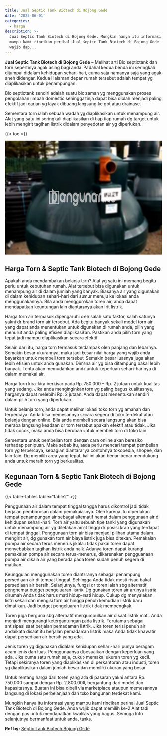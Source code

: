 ```yaml
---
title: Jual Septic Tank Biotech di Bojong Gede
date: '2025-06-01'
categories:
  - harga
description: >-
  Jual Septic Tank Biotech di Bojong Gede. Mungkin hanya itu informasi yang
  mampu kami rincikan perihal Jual Septic Tank Biotech di Bojong Gede. Anda
  wajib dap...
---
```


**Jual Septic Tank Biotech di Bojong Gede** – Melihat arti Bio septictank dan torn sepertinya agak asing bagi anda. Padahal kedua benda ini seringkali dijumpai didalam kehidupan sehari-hari, cuma saja namanya saja yang agak aneh didengar. Kedua Halaman depan rumah tersebut adalah tempat yg diaplikasikan untuk penampungan.

Bio septictank sendiri adalah suatu bio zaman yg menggunakan proses pengolahan limbah domestic sehingga tinja dapat bisa diolah menjadi paling efektif jadi carian yg layak dibuang langsung ke got atau drainase.

Sementara torn ialah sebuah wadah yg diaplikasikan untuk menampung air. Alat yang satu ini seringkali diaplikasikan di tiap tiap rumah dg target untuk lebih mengirit tagihan listrik didalam penyedotan air yg diperlukan.

{{< toc >}}

![Jual Septic Tank Biotech di Bojong Gede](/images/jual-bio-septictank-47.png)

## Harga Torn & Septic Tank Biotech di Bojong Gede

Apakah anda mendambakan belanja torn? Alat yg satu ini memang begitu perlu untuk kebutuhan rumah. Alat tersebut bisa digunakan untuk menampung air di dalam jumlah yang banyak. Biasanya air yang digunakan di dalam kehidupan sehari-hari dari sumur menuju ke lokasi anda menggunakannya. Bila anda menggunakan toren air, anda dapat mendapatkan keuntungan lain diantaranya akan irit listrik.

Harga torn air termasuk dipengaruhi oleh salah satu faktor, salah satunya yakni dr brand torn air tersebut. Ada begitu banyak sekali model torn air yang dapat anda menentukan untuk digunakan di rumah anda, pilih yang menurut anda paling efisien diaplikasikan. Pastikan anda pilih torn yang tepat jadi mampu diaplikasikan secara efektif.

Selain dari itu, harga torn termasuk terdampak oleh panjang dan lebarnya. Semakin besar ukurannya, maka jadi besar nilai harga yang wajib anda bayarkan untuk membeli torn tersebut. Semakin besar luasnya juga akan lebih efisien untuk anda gunakan. Dimana air yg bisa ditampung bakal lebih banyak. Tentu akan memudahkan anda untuk keperluan sehari-harinya di dalam memakai air.

Harga torn kira-kira berkisar pada Rp. 750.000 – Rp. 2 jutaan untuk kualitas yang sedang. Jika anda menginginkan torn yg paling bagus kualitasnya, harganya dapat melebihi Rp. 2 jutaan. Anda dapat menentukan sendiri dalam pilih torn yang diperlukan.

Untuk belanja torn, anda dapat melihat lokasi toko torn yg amanah dan terpercaya. Anda bisa memesannya secara segera di toko terdekat atau belanja dengan online. Bila anda membeli secara langsung akan bisa meraba langsung keadaan dr torn tersebut apakah efektif atau tidak. Jika tidak cocok, maka anda bisa berubah untuk membeli torn di toko lain.

Sementara untuk pembelian torn dengan cara online akan beresiko terhadap penipuan. Maka sebab itu, anda perlu mencari tempat pembelian torn yg terpercaya, sebagian diantaranya contohnya tokopedia, shopee, dan lain-lain. Dg memilih area yang tepat, hal ini akan benar-benar mendukung anda untuk meraih torn yg berkualitas.

## Kegunaan Torn & Septic Tank Biotech di Bojong Gede

{{< table-tables table="table2" >}}

Penggunaan air dalam tempat tinggal tangga harus dikontrol jadi tidak berjalan pemborosan dalam pemakaiannya. Oleh karena itu diperlukan tempat penampungan air sebagai alternatif hemat dalam penggunaan air di kehidupan sehari-hari. Torn air yaitu sebuah tipe tanki yang digunakan untuk menampung air yg diletakan amat tinggi dr posisi kran yang terdapat di tempat tinggal. Penggunaan torn air bisa menjadi pilihan utama dalam mengirit air, dg gunakan torn air biaya listrik juga bisa ditekan. Pemakaian pompa air secara terus menerus jikalau tidak pakai toren dapat menyebabkan tagihan listrik anda naik. Adanya toren dapat kurangi pemakaian pompa air secara terus-menerus, dikarenakan pengguanaan pompa air dikala air yang berada pada toren sudah penuh segera di matikan.

Keunggulan menggunakan toren diantaranya sebagai penampung persediaan air di tempat tinggal. Sehingga Anda tidak mesti risau bakal persediaan air bersih. Selanjutnya, fungsi dr toren ialah sbg alternatif penghemat budget pengeluaran listrik. Dg gunakan toren air artinya listrik dirumah Anda tidak harus mati hidup-mati hidup. Cukup dg menyalakan listri sekali dan mengisi torn air hingga penuh kemudian listrik baru dimatikan. Jadi budget pengeluaran listrik tidak membengkak.

Toren juga berguna sbg alternatif mengumpulkan air disaat listrik mati. Anda menjadi mengurangi ketergantungan pada listrik. Terutama sebagai antisipasi saat berjalan pemadaman listrik. Jika toren terisi penuh air andaikata disaat itu berjalan pemadaman listrik maka Anda tidak khawatir dapat persediaan air bersih yang ada.

Jenis toren yg digunakan didalam kehidupan sehari-hari punya beragam acam jenis dan luas. Penggunaanya disesuaikan dengan keperluan yang ada. Jika cuma satu rumah saja, cukup memakai ukuran toren yg kecil. Tetapi sekiranya toren yang diaplikasikan di perkantoran atau industi, toren yg diaplikasikan dalam jumlah besar dan memiliki ukuran yang besar.

Untuk rentang harga dari toren yang ada di pasaran yakni antara Rp. 750.000 sampai dengan Rp. 2.800.000, bergantung dari model dan kapasitasnya. Buatan ini bisa dibeli via marketplace ataupun memesannya langsung di lokasi perbelanjaan dan toko bangunan terdekat kami.

Mungkin hanya itu informasi yang mampu kami rincikan perihal Jual Septic Tank Biotech di Bojong Gede. Anda wajib dapat memilih ke-2 Alat tadi dengan pas untuk mendapatkan kwalitas yang bagus. Semoga Info selanjutnya bermanfaat untuk anda, tanks.

**Ref by:** [Septic Tank Biotech Bojong Gede](https://id.wikipedia.org/wiki/Septic)
